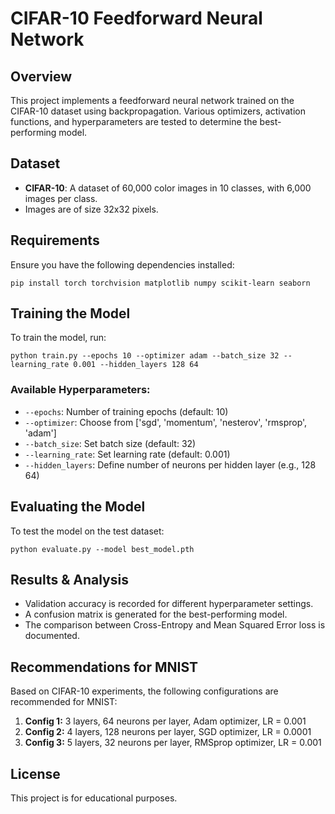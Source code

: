 # CIFAR-10 Feedforward Neural Network

## Overview
This project implements a feedforward neural network trained on the CIFAR-10 dataset using backpropagation. Various optimizers, activation functions, and hyperparameters are tested to determine the best-performing model.

## Dataset
- **CIFAR-10**: A dataset of 60,000 color images in 10 classes, with 6,000 images per class.
- Images are of size 32x32 pixels.

## Requirements
Ensure you have the following dependencies installed:
```
pip install torch torchvision matplotlib numpy scikit-learn seaborn
```

## Training the Model
To train the model, run:
```
python train.py --epochs 10 --optimizer adam --batch_size 32 --learning_rate 0.001 --hidden_layers 128 64
```

### Available Hyperparameters:
- `--epochs`: Number of training epochs (default: 10)
- `--optimizer`: Choose from ['sgd', 'momentum', 'nesterov', 'rmsprop', 'adam']
- `--batch_size`: Set batch size (default: 32)
- `--learning_rate`: Set learning rate (default: 0.001)
- `--hidden_layers`: Define number of neurons per hidden layer (e.g., 128 64)

## Evaluating the Model
To test the model on the test dataset:
```
python evaluate.py --model best_model.pth
```

## Results & Analysis
- Validation accuracy is recorded for different hyperparameter settings.
- A confusion matrix is generated for the best-performing model.
- The comparison between Cross-Entropy and Mean Squared Error loss is documented.

## Recommendations for MNIST
Based on CIFAR-10 experiments, the following configurations are recommended for MNIST:
1. **Config 1:** 3 layers, 64 neurons per layer, Adam optimizer, LR = 0.001  
2. **Config 2:** 4 layers, 128 neurons per layer, SGD optimizer, LR = 0.0001  
3. **Config 3:** 5 layers, 32 neurons per layer, RMSprop optimizer, LR = 0.001  

## License
This project is for educational purposes.
